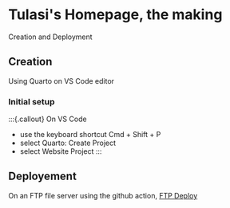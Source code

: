 # Tulasi's Homepage, the making
  Creation and Deployment

## Creation 
  Using Quarto on VS Code editor
  ### Initial setup
  :::{.callout}
  On VS Code 
  - use the keyboard shortcut Cmd + Shift + P 
  - select  Quarto: Create Project
  - select Website Project
 :::   
## Deployement
  On an FTP file server using the github action, [FTP Deploy](https://github.com/marketplace/actions/ftp-deploy) 
